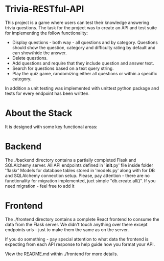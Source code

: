 # Trivia-RESTful-API
This project is a game where users can test their knowledge answering trivia questions. 
The task for the project was to create an API and test suite for implementing the follow functionality:

<ul>
<li>Display questions - both way - all questions and by category. Questions should show the question, category and difficulty rating by default and can show/hide the answer.</li>
<li>Delete questions.</li>
<li>Add questions and require that they include question and answer text.</li>
<li>Search for questions based on a text query string.</li>
<li>Play the quiz game, randomizing either all questions or within a specific category.</li>
</ul>

In addition a unit testing was implemented with unittest python package and tests for every endpoint has been written.

# About the Stack
It is designed with some key functional areas:

# Backend
The ./backend directory contains a partially completed Flask and SQLAlchemy server. 
All API endpoints defined in '__init__.py' file inside folder 'flaskr' 
Models for database tables stored in 'models.py' along with for DB and SQLAlchemy connection setup.
Please, pay attention - there are no functionality for migration implemented, juct simple "db.create.all()".
If you need migration - feel free to add it

# Frontend
The ./frontend directory contains a complete React frontend to consume the data from the Flask server. 
We didn't touch anything over there except endpoints urls - just to make them the same as on the server.

If you do something - pay special attention to what data the frontend is expecting from each API response to help guide how you format your API.

View the README.md within ./frontend for more details.
